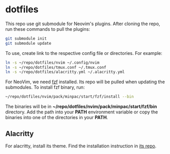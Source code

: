 # dotfiles

This repo use git submodule for Neovim's plugins. After cloning the repo,
run these commands to pull the plugins:

```bash
git submodule init
git submodule update
```

To use, create link to the respective config file or directories.
For example:

```bash
ln -s ~/repo/dotfiles/nvim ~/.config/nvim
ln -s ~/repo/dotfiles/tmux.conf ~/.tmux.conf
ln -s ~/repo/dotfiles/alacritty.yml ~/.alacritty.yml
```

For NeoVim, we need [fzf](https://github.com/junegunn/fzf) installed. Its repo
will be pulled when updating the submodules. To install fzf binary, run:

```bash
~/repo/dotfiles/nvim/pack/minpac/start/fzf/install --bin
```

The binaries will be in **~/repo/dotfiles/nvim/pack/minpac/start/fzf/bin** directory.
Add the path into your **PATH** environment variable or copy the binaries into
one of the directories in your **PATH**.

## Alacritty

For alacritty, install its theme. Find the installation instruction in [its repo](https://github.com/alacritty/alacritty-theme).
